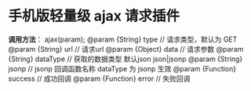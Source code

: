 手机版轻量级 ajax 请求插件
===========

**调用方法**：
ajax(param);
@param {String} type                // 请求类型，默认为 GET
@param {String} url                 // 请求url
@param {Object} data                // 请求参数
@param {String} dataType            // 获取的数据类型  默认json  json|jsonp
@param {String} jsonp               // jsonp 回调函数名称 dataType 为 jsonp 生效
@param {Function} success           // 成功回调
@param {Function} error             // 失败回调